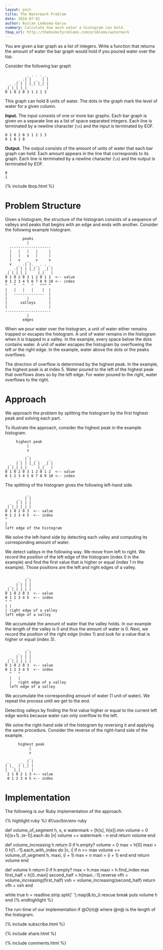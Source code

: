 ```yaml
---
layout: post
title: The Watermark Problem
date: 2018-07-01
author: Ruslan Ledesma-Garza
summary: Calculate how much water a histogram can hold.
tbop_url: http://thebookofproblems.com/problems/watermark
---
```


You are given a bar graph as a list of integers.  Write a function
that returns the amount of water the bar graph would hold if you
poured water over the top.

Consider the following bar graph

```asciidoc
          _ . . . _
      _ .| |  _  | |
  _ .| | | |_| |_| |
_| |_| |_|         |
0 1 0 2 0 3 1 2 1 3
```

This graph can hold 8 units of water.  The dots in the graph mark
the level of water for a given column.

**Input.**
The input consists of one or more bar graphs.  Each bar graph is given
on a separate line as a list of space separated integers.  Each line
is terminated by a newline character (`\n`) and the input is
terminated by EOF.

```asciidoc
0 1 0 2 0 3 1 2 1 3
0 1 0 1 0
```

**Output.**
The output consists of the amount of units of water that each bar
graph can hold.  Each amount appears in the line that corresponds to
its graph.  Each line is terminated by a newline character (`\n`) and
the output is terminated by EOF.

```asciidoc
8
1
```

{% include tbop.html %}

# Problem Structure

Given a histogram, the structure of the histogram consists of a
sequence of valleys and peaks that begins with an edge and ends with
another.  Consider the following example histogram.

```asciidoc
        peaks
          |
  -------------------
  |   |   |   |     |
  |   |   v   |     |
  |   v   _   v     v
  v   _ .| |. _ . . _
  _ .| | | |_| |  _| |
_| |_| |_|     |_|   |
0 1 0 2 0 3 1 2 0 1 2  <-- value
0 1 2 3 4 5 6 7 8 9 10 <-- index
^   ^   ^   ^   ^^^ ^
|   |   |   |    |  |
|   --------------  |
|         |         |
|      valleys      |
|                   |
---------------------
          |
        edges
```

When we pour water over the histogram, a unit of water either remains
trapped or escapes the histogram.  A unit of water remains in the
histogram when it is trapped in a valley.  In the example, every space
below the dots contains water.  A unit of water escapes the histogram
by overflowing the left or the right edge.  In the example, water
above the dots or the peaks overflows.

The direction of overflow is determined by the highest peak.  In the
example, the highest peak is at index 5.  Water poured to the left
of the highest peak that overflows does so by the left edge.  For
water poured to the right, water overflows to the right.

# Approach

We approach the problem by splitting the histogram by the first
highest peak and solving each part.

To illustrate the approach, consider the highest peak in the example
histogram. 

```asciidoc
     highest peak
          |
          v
          _
      _  | |  _     _
  _  | | | |_| |  _| |
_| |_| |_|     |_|   |
0 1 0 2 0 3 1 2 0 1 2  <-- value
0 1 2 3 4 5 6 7 8 9 10 <-- index
```

The splitting of the histogram gives the following left-hand side.

```asciidoc
          _
      _  | |
  _  | | | |
_| |_| |_| |
0 1 0 2 0 3  <-- value
0 1 2 3 4 5  <-- index
^
|
left edge of the histogram
```

We solve the left-hand side by detecting each valley and computing its
corresponding amount of water.

We detect valleys in the following way.  We move from left to right.
We record the position of the left edge of the histogram (index 0 in
the example) and find the first value that is higher or equal (index 1
in the example).  Those positions are the left and right edges of a
valley.

```asciidoc
          _
      _  | |
  _  | | | |
_| |_| |_| |
0 1 0 2 0 3  <-- value
0 1 2 3 4 5  <-- index
^ ^
| |
| right edge of a valley
left edge of a valley
```

We accumulate the amount of water that the valley holds.  In our
example the length of the valley is 0 and thus the amount of water
is 0.  Next, we record the position of the right edge (index 1) and
look for a value that is higher or equal (index 3).

```asciidoc
          _
      _  | |
  _  | | | |
_| |_| |_| |
0 1 0 2 0 3  <-- value
0 1 2 3 4 5  <-- index
  ^   ^
  |   |
  |   right edge of a valley
  left edge of a valley
```

We accumulate the corresponding amount of water (1 unit of water).  We
repeat the process until we get to the end.

Detecting valleys by finding the first value higher or equal to the
current left edge works because water can only overflow to the left.

We solve the right-hand side of the histogram by reversing it and
applying the same procedure.  Consider the reverse of the right-hand
side of the example.

```asciidoc
      highest peak
           |
           v
           _
 _     _  | |
| |_  | |_| |
|   |_|     |
 2 1 0 2 1 3 <-- value
 0 1 2 3 4 5 <-- index
```

# Implementation

The following is our Ruby implementation of the approach.

{% highlight ruby %}
#!/usr/bin/env ruby

def volume_of_segment h, s, e
  watermark = [h[s], h[e]].min
  volume = 0
  h[(s+1)..(e-1)].each do |n|
    volume += watermark - n
  end
  return volume
end

def volume_increasing h
  return 0 if h.empty?
  volume = 0
  max = h[0]
  maxi = 0
  h[1..-1].each_with_index do |n, i|
    if n >= max
      volume += volume_of_segment h, maxi, (i + 1)
      max = n
      maxi = (i + 1)
    end
  end
  return volume
end

def volume h
  return 0 if h.empty?
  max = h.max
  maxi = h.find_index max
  first_half = h[0..maxi]
  second_half = h[maxi..-1].reverse
  vfh = volume_increasing(first_half)
  vsh = volume_increasing(second_half)
  return vfh + vsh
end

while true
  h = readline.strip.split(' ').map(&:to_i) rescue break
  puts volume h
end
{% endhighlight %}

The run-time of our implementation if $@O(n)@$ where $@n@$ is the
length of the histogram.

{% include subscribe.html %}

{% include share.html %}

{% include comments.html %}
